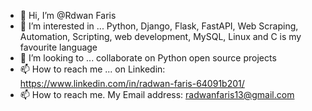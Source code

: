 - 👋 Hi, I’m @Rdwan Faris
- 👀 I’m interested in ... Python, Django, Flask, FastAPI, Web Scraping, Automation, Scripting, web development, MySQL, Linux and  C is my favourite language
- 💞️ I’m looking to ... collaborate on Python open source projects
- 📫 How to reach me ... on Linkedin:  https://www.linkedin.com/in/radwan-faris-64091b201/
 - 📫 How to reach me. My Email address: radwanfaris13@gmail.com 
<!---
RNFS/RNFS is a ✨ special ✨ repository because its `README.md` (this file) appears on your GitHub profile.
You can click the Preview link to take a look at your changes.
--->
